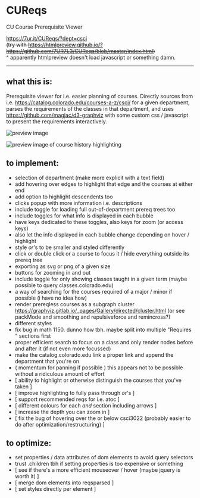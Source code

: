 # CUReqs
CU Course Prerequisite Viewer

https://7ur.it/CUReqs/?dept=csci \
~~(try with https://htmlpreview.github.io/?https://github.com/7UR7L3/CUReqs/blob/master/index.html)~~ \
^ apparently htmlpreview doesn't load javascript or something damn.


---

## what this is:

Prerequisite viewer for i.e. easier planning of courses. Directly sources from i.e. https://catalog.colorado.edu/courses-a-z/csci/ for a given department, parses the requirements of the classes in that department, and uses https://github.com/magjac/d3-graphviz with some custom css / javascript to present the requirements interactively.

![preview image](https://i.vgy.me/dxDNhc.png)

![preview image of course history highlighting](https://i.vgy.me/BJEQBl.png)

## to implement:

- selection of department (make more explicit with a text field)
- add hovering over edges to highlight that edge and the courses at either end
- add option to highlight descendents too
- clicks popup with more information i.e. descriptions
- include toggle for loading full out-of-department prereq trees too
- include toggles for what info is displayed in each bubble
- have keys dedicated to these toggles, also keys for zoom (or access keys)
- also let the info displayed in each bubble change depending on hover / highlight
- style _or_'s to be smaller and styled differently
- click or double click or a course to focus it / hide everything outside its prereq tree
- exporting as svg or png of a given size
- buttons for zooming in and out
- include toggle for only showing classes taught in a given term (maybe possible to query classes.colorado.edu)
- a way of searching for the courses required of a major / minor if possible (i have no idea how)
- render prereqless courses as a subgraph cluster https://graphviz.gitlab.io/_pages/Gallery/directed/cluster.html (or see packMode and smoothing and repulsiveforce and remincross?)
- different styles
- fix bug in math 1150. dunno how tbh. maybe split into multiple "Requires " sections first
- proper efficient search to focus on a class and only render nodes before and after it (if not even more focussed)
- make the catalog.colorado.edu link a proper link and append the department that you're on
- ( momentum for panning if possible ) this appears not to be possible without a ridiculous amount of effort
- [ ability to highlight or otherwise distinguish the courses that you've taken ]
- [ improve highlighting to fully pass through _or_'s ]
- [ support recommended reqs for i.e. atoc ]
- [ different colours for each _and_ section including arrows ]
- [ increase the depth you can zoom in ]
- [ fix the bug of hovering over the or below csci3022 (probably easier to do after optimization/restructuring) ]


## to optimize:

- set properties / data attributes of dom elements to avoid query selectors
- trust .children tbh if setting properties is too expensive or something
- [ see if there's a more efficient mouseover / hover (maybe jquery is worth it) ]
- [ merge dom elements into reqsparsed ]
- [ set styles directly per element ]